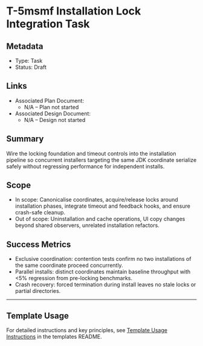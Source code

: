 # T-5msmf Installation Lock Integration Task

## Metadata

- Type: Task
- Status: Draft
  <!-- Draft: Under discussion | In Progress: Actively working | Complete: Code complete | Cancelled: Work intentionally halted -->

## Links

- Associated Plan Document:
  - N/A – Plan not started
- Associated Design Document:
  - N/A – Design not started

## Summary

Wire the locking foundation and timeout controls into the installation pipeline so concurrent installers targeting the same JDK coordinate serialize safely without regressing performance for independent installs.

## Scope

- In scope: Canonicalise coordinates, acquire/release locks around installation phases, integrate timeout and feedback hooks, and ensure crash-safe cleanup.
- Out of scope: Uninstallation and cache operations, UI copy changes beyond shared observers, unrelated installation refactors.

## Success Metrics

- Exclusive coordination: contention tests confirm no two installations of the same coordinate proceed concurrently.
- Parallel installs: distinct coordinates maintain baseline throughput with <5% regression from pre-locking benchmarks.
- Crash recovery: forced termination during install leaves no stale locks or partial directories.

---

## Template Usage

For detailed instructions and key principles, see [Template Usage Instructions](../../templates/README.md#task-template-taskmd) in the templates README.
